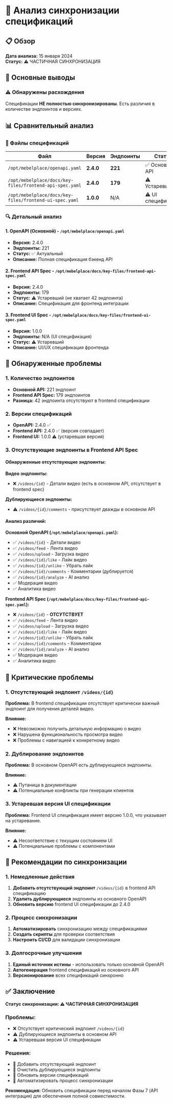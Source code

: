 # 🔄 Анализ синхронизации спецификаций

## 📋 Обзор

**Дата анализа:** 15 января 2024  
**Статус:** ⚠️ ЧАСТИЧНАЯ СИНХРОНИЗАЦИЯ  

## 🎯 Основные выводы

### ⚠️ Обнаружены расхождения
Спецификации **НЕ полностью синхронизированы**. Есть различия в количестве эндпоинтов и версиях.

## 📊 Сравнительный анализ

### 📁 Файлы спецификаций

| Файл | Версия | Эндпоинты | Статус |
|------|--------|-----------|---------|
| `/opt/mebelplace/openapi.yaml` | **2.4.0** | **221** | ✅ Основной API |
| `/opt/mebelplace/docs/key-files/frontend-api-spec.yaml` | **2.4.0** | **179** | ⚠️ Устаревший |
| `/opt/mebelplace/docs/key-files/frontend-ui-spec.yaml` | **1.0.0** | N/A | ⚠️ UI спецификация |

### 🔍 Детальный анализ

#### 1. OpenAPI (Основной) - `/opt/mebelplace/openapi.yaml`
- **Версия:** 2.4.0
- **Эндпоинты:** 221
- **Статус:** ✅ Актуальный
- **Описание:** Полная спецификация бэкенд API

#### 2. Frontend API Spec - `/opt/mebelplace/docs/key-files/frontend-api-spec.yaml`
- **Версия:** 2.4.0
- **Эндпоинты:** 179
- **Статус:** ⚠️ Устаревший (не хватает 42 эндпоинта)
- **Описание:** Спецификация для фронтенд интеграции

#### 3. Frontend UI Spec - `/opt/mebelplace/docs/key-files/frontend-ui-spec.yaml`
- **Версия:** 1.0.0
- **Эндпоинты:** N/A (UI спецификация)
- **Статус:** ⚠️ Устаревший
- **Описание:** UI/UX спецификация фронтенда

## 🚨 Обнаруженные проблемы

### 1. Количество эндпоинтов
- **Основной API:** 221 эндпоинт
- **Frontend API Spec:** 179 эндпоинтов
- **Разница:** 42 эндпоинта отсутствуют в frontend спецификации

### 2. Версии спецификаций
- **OpenAPI:** 2.4.0 ✅
- **Frontend API:** 2.4.0 ✅ (версия совпадает)
- **Frontend UI:** 1.0.0 ⚠️ (устаревшая версия)

### 3. Отсутствующие эндпоинты в Frontend API Spec

#### Обнаруженные отсутствующие эндпоинты:

**Видео эндпоинты:**
- ❌ `/videos/{id}` - Детали видео (есть в основном API, отсутствует в frontend spec)

**Дублирующиеся эндпоинты:**
- ⚠️ `/videos/{id}/comments` - присутствует дважды в основном API

#### Анализ различий:

**Основной OpenAPI (`/opt/mebelplace/openapi.yaml`):**
- ✅ `/videos/{id}` - Детали видео
- ✅ `/videos/feed` - Лента видео  
- ✅ `/videos/upload` - Загрузка видео
- ✅ `/videos/{id}/like` - Лайк видео
- ✅ `/videos/{id}/unlike` - Убрать лайк
- ✅ `/videos/{id}/comments` - Комментарии (дублируется)
- ✅ `/videos/{id}/analyze` - AI анализ
- ✅ Модерация видео
- ✅ Аналитика видео

**Frontend API Spec (`/opt/mebelplace/docs/key-files/frontend-api-spec.yaml`):**
- ❌ `/videos/{id}` - **ОТСУТСТВУЕТ**
- ✅ `/videos/feed` - Лента видео
- ✅ `/videos/upload` - Загрузка видео  
- ✅ `/videos/{id}/like` - Лайк видео
- ✅ `/videos/{id}/unlike` - Убрать лайк
- ✅ `/videos/{id}/comments` - Комментарии
- ✅ `/videos/{id}/analyze` - AI анализ
- ✅ Модерация видео
- ✅ Аналитика видео

## 🚨 Критические проблемы

### 1. Отсутствующий эндпоинт `/videos/{id}`
**Проблема:** В frontend спецификации отсутствует критически важный эндпоинт для получения деталей видео.

**Влияние:** 
- ❌ Невозможно получить детальную информацию о видео
- ❌ Нарушена функциональность просмотра видео
- ❌ Проблемы с навигацией к конкретному видео

### 2. Дублирование эндпоинтов
**Проблема:** В основном OpenAPI есть дублирующиеся эндпоинты.

**Влияние:**
- ⚠️ Путаница в документации
- ⚠️ Потенциальные конфликты при генерации клиентов

### 3. Устаревшая версия UI спецификации
**Проблема:** Frontend UI спецификация имеет версию 1.0.0, что указывает на устаревание.

**Влияние:**
- ⚠️ Несоответствие с текущим состоянием UI
- ⚠️ Потенциальные проблемы с компонентами

## 🔧 Рекомендации по синхронизации

### 1. Немедленные действия
1. **Добавить отсутствующий эндпоинт** `/videos/{id}` в frontend API спецификацию
2. **Удалить дублирующиеся** эндпоинты из основного OpenAPI
3. **Обновить версию** frontend UI спецификации до 2.4.0

### 2. Процесс синхронизации
1. **Автоматизировать** синхронизацию между спецификациями
2. **Создать скрипты** для проверки соответствия
3. **Настроить CI/CD** для валидации синхронизации

### 3. Долгосрочные улучшения
1. **Единый источник истины** - использовать только основной OpenAPI
2. **Автогенерация** frontend спецификаций из основного API
3. **Версионирование** всех спецификаций синхронно

## ✅ Заключение

**Статус синхронизации: ⚠️ ЧАСТИЧНАЯ СИНХРОНИЗАЦИЯ**

### Проблемы:
- ❌ Отсутствует критический эндпоинт `/videos/{id}`
- ⚠️ Дублирующиеся эндпоинты в основном API
- ⚠️ Устаревшая версия UI спецификации

### Решения:
- 🔧 Добавить отсутствующий эндпоинт
- 🔧 Очистить дублирующиеся эндпоинты  
- 🔧 Обновить версии спецификаций
- 🔧 Автоматизировать процесс синхронизации

**Рекомендация:** Обновить спецификации перед началом Фазы 7 (API интеграция) для обеспечения полной совместимости.
